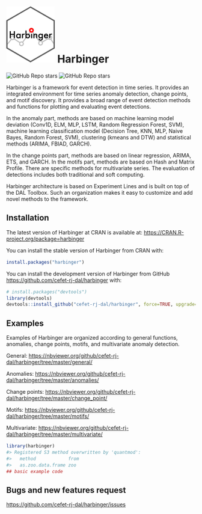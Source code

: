 
<!-- README.md is generated from README.Rmd. Please edit that file -->

# <img src='https://raw.githubusercontent.com/cefet-rj-dal/harbinger/master/inst/logo.png' align='centre' height='150' width='129'/> Harbinger

<!-- badges: start -->

![GitHub Repo
stars](https://img.shields.io/github/stars/cefet-rj-dal/harbinger?logo=Github)
![GitHub Repo stars](https://cranlogs.r-pkg.org/badges/harbinger)
<!-- badges: end -->

Harbinger is a framework for event detection in time series. It provides
an integrated environment for time series anomaly detection, change
points, and motif discovery. It provides a broad range of event
detection methods and functions for plotting and evaluating event
detections.

In the anomaly part, methods are based on machine learning model
deviation (Conv1D, ELM, MLP, LSTM, Random Regression Forest, SVM),
machine learning classification model (Decision Tree, KNN, MLP, Naive
Bayes, Random Forest, SVM), clustering (kmeans and DTW) and statistical
methods (ARIMA, FBIAD, GARCH).

In the change points part, methods are based on linear regression,
ARIMA, ETS, and GARCH. In the motifs part, methods are based on Hash and
Matrix Profile. There are specific methods for multivariate series. The
evaluation of detections includes both traditional and soft computing.

Harbinger architecture is based on Experiment Lines and is built on top
of the DAL Toolbox. Such an organization makes it easy to customize and
add novel methods to the framework.

## Installation

The latest version of Harbinger at CRAN is available at:
<https://CRAN.R-project.org/package=harbinger>

You can install the stable version of Harbinger from CRAN with:

``` r
install.packages("harbinger")
```

You can install the development version of Harbinger from GitHub
<https://github.com/cefet-rj-dal/harbinger> with:

``` r
# install.packages("devtools")
library(devtools)
devtools::install_github("cefet-rj-dal/harbinger", force=TRUE, upgrade="never")
```

## Examples

Examples of Harbinger are organized according to general functions,
anomalies, change points, motifs, and multivariate anomaly detection.

General:
<https://nbviewer.org/github/cefet-rj-dal/harbinger/tree/master/general/>

Anomalies:
<https://nbviewer.org/github/cefet-rj-dal/harbinger/tree/master/anomalies/>

Change points:
<https://nbviewer.org/github/cefet-rj-dal/harbinger/tree/master/change_point/>

Motifs:
<https://nbviewer.org/github/cefet-rj-dal/harbinger/tree/master/motifs/>

Multivariate:
<https://nbviewer.org/github/cefet-rj-dal/harbinger/tree/master/multivariate/>

``` r
library(harbinger)
#> Registered S3 method overwritten by 'quantmod':
#>   method            from
#>   as.zoo.data.frame zoo
## basic example code
```

## Bugs and new features request

<https://github.com/cefet-rj-dal/harbinger/issues>

